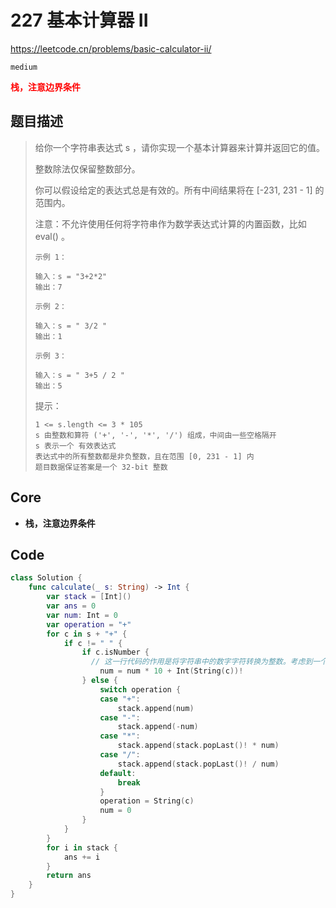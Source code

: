 # 227 基本计算器 II

https://leetcode.cn/problems/basic-calculator-ii/

`medium`

**<font color=red>栈，注意边界条件</font>**

## 题目描述

> 给你一个字符串表达式 s ，请你实现一个基本计算器来计算并返回它的值。
>
> 整数除法仅保留整数部分。
>
> 你可以假设给定的表达式总是有效的。所有中间结果将在 [-231, 231 - 1] 的范围内。
>
> 注意：不允许使用任何将字符串作为数学表达式计算的内置函数，比如 eval() 。
>
>  
>
> ```
> 示例 1：
> 
> 输入：s = "3+2*2"
> 输出：7
> ```
>
> ```
> 示例 2：
> 
> 输入：s = " 3/2 "
> 输出：1
> ```
>
> ```
> 示例 3：
> 
> 输入：s = " 3+5 / 2 "
> 输出：5
> ```
>
>
> 提示：
>
> ```
> 1 <= s.length <= 3 * 105
> s 由整数和算符 ('+', '-', '*', '/') 组成，中间由一些空格隔开
> s 表示一个 有效表达式
> 表达式中的所有整数都是非负整数，且在范围 [0, 231 - 1] 内
> 题目数据保证答案是一个 32-bit 整数
> ```



## Core

- **栈，注意边界条件**



## Code

```swift
class Solution {
    func calculate(_ s: String) -> Int {
        var stack = [Int]()
        var ans = 0
        var num: Int = 0
        var operation = "+"
        for c in s + "+" {
            if c != " " {
                if c.isNumber {
                  // 这一行代码的作用是将字符串中的数字字符转换为整数。考虑到一个数字可能由多个数字字符组成（例如 "123"），所以需要对每个数字字符进行拼接，组成完整的数字。在代码中，变量 num 初始值为0，每当遍历到一个数字字符时，将其转换为整数并乘以10，再加上 num 的值，这样就实现了将多个数字字符拼接成完整数字的功能。例如，当 num 初始值为0时，遍历到字符 '1'，那么 num 的值更新为 1 * 10 + 0 = 10；当遍历到字符 '2' 时，num 的值更新为 2 * 10 + 10 = 20，以此类推。
                    num = num * 10 + Int(String(c))!
                } else {
                    switch operation {
                    case "+":
                        stack.append(num)
                    case "-":
                        stack.append(-num)
                    case "*":
                        stack.append(stack.popLast()! * num)
                    case "/":
                        stack.append(stack.popLast()! / num)
                    default:
                        break
                    }
                    operation = String(c)
                    num = 0
                }
            }
        }
        for i in stack {
            ans += i
        }
        return ans
    }
}
```







